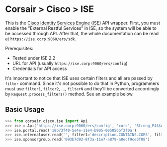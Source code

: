 # Corsair > Cisco > ISE
This is the [Cisco Identity Services Engine (ISE)](https://www.cisco.com/c/en/us/products/security/identity-services-engine/index.html) API wrapper.  First, you must enable the "External Restful Services" in ISE, so the system will be able to be accessed through API.  After that, the whole documentation can be read at `https://ise.corp:9060/ers/sdk`.

Prerequisites:

* Tested under ISE 2.2
* URL for API (usually `https://ise.corp:9060/ers/config`)
* Credentials for API access

It's important to notice that ISE uses certain filters and all are passed by `filter` command.  Since it's not possible to do that in Python, programmers must use `filter1`, `filter2`, ..., `filterN` and they'll be converted accordingly by `Request.process_filters()` method.  See an example below.


## Basic Usage

```python
>>> from corsair.cisco.ise import Api
>>> ise = Api('https://ise.corp:9060/ers/config', 'cors', 'Strong_P4$$w0rd!')
>>> ise.portal.read('18b73f40-5e4e-11e4-b905-005056bf2f0a')
>>> ise.internaluser.read('', filter1='description.CONTAINS.CORS', filter2='name.NSTARTSW.a')
>>> ise.sponsorgroup.read('093b7d92-8f3a-11e7-a879-a0ecf9ce3f08')
```
